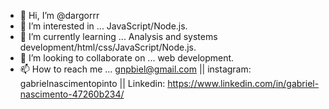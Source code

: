 - 👋 Hi, I’m @dargorrr
- 👀 I’m interested in ... JavaScript/Node.js.
- 🌱 I’m currently learning ... Analysis and systems development/html/css/JavaScript/Node.js.
- 💞️ I’m looking to collaborate on ... web development.
- 📫 How to reach me ... gnpbiel@gmail.com || instagram: gabrielnascimentopinto || Linkedin: https://www.linkedin.com/in/gabriel-nascimento-47260b234/

<!---
dargorrr/dargorrr is a ✨ special ✨ repository because its `README.md` (this file) appears on your GitHub profile.
You can click the Preview link to take a look at your changes.
--->
